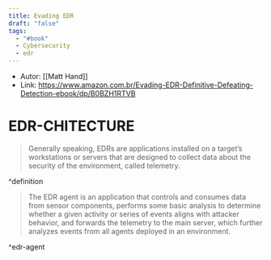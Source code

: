 ```yaml
---
title: Evading EDR
draft: "false"
tags:
  - "#book"
  - Cybersecurity
  - edr
---
```


- Autor: [[Matt Hand]]
- Link: https://www.amazon.com.br/Evading-EDR-Definitive-Defeating-Detection-ebook/dp/B0BZH1RTVB
# EDR-CHITECTURE


> Generally speaking, EDRs are applications installed on a target’s workstations or servers that are designed to collect data about the security of the environment, called telemetry.

^definition


> The EDR agent is an application that controls and consumes data from sensor components, performs some basic analysis to determine whether a given activity or series of events aligns with attacker behavior, and forwards the telemetry to the main server, which further analyzes events from all agents deployed in an environment.

^edr-agent